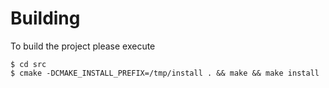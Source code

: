 
# Building
To build the project please execute

```shell
$ cd src
$ cmake -DCMAKE_INSTALL_PREFIX=/tmp/install . && make && make install
```

